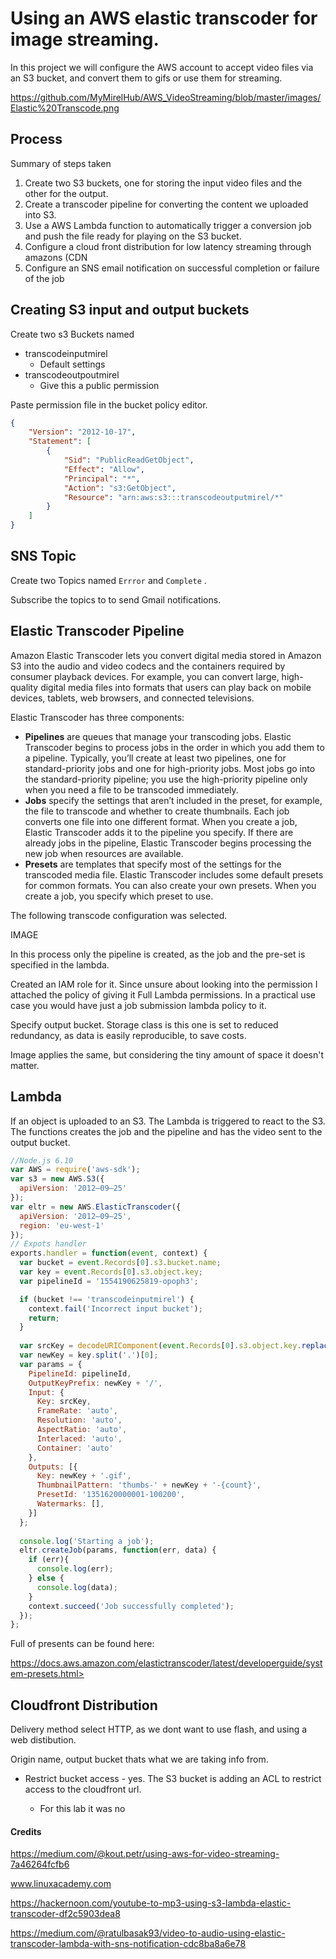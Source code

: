 #  Using an AWS elastic transcoder for image streaming. 

In this project we will configure the AWS account to accept video files via an S3 bucket, and convert them to gifs or use them for streaming. 

https://github.com/MyMirelHub/AWS_VideoStreaming/blob/master/images/Elastic%20Transcode.png


## Process 

Summary of steps taken 

1. Create two S3 buckets, one for storing the input video files and the other for the output. 
2. Create a transcoder pipeline for converting the content we uploaded into S3.
3. Use a AWS Lambda function to automatically trigger a conversion job and push the file ready for playing on the S3 bucket.
4. Configure a cloud front distribution for low latency streaming through amazons (CDN
5. Configure an SNS email notification on successful completion or failure of the job

## Creating S3 input and output buckets

 Create two s3 Buckets named

- transcodeinputmirel
  - Default settings
- transcodeoutpoutmirel 
  - Give this a public permission

Paste permission file in the bucket policy editor. 

```json
{
    "Version": "2012-10-17",
    "Statement": [
        {
            "Sid": "PublicReadGetObject",
            "Effect": "Allow",
            "Principal": "*",
            "Action": "s3:GetObject",
            "Resource": "arn:aws:s3:::transcodeoutputmirel/*"
        }
    ]
}
```



## SNS Topic 

Create two Topics named ```Errror``` and ```Complete``` . 

Subscribe the topics to to send Gmail notifications. 



## Elastic Transcoder Pipeline

Amazon Elastic Transcoder lets you convert digital media stored in Amazon S3 into the audio and video codecs and the containers required by consumer playback devices. For example, you can convert large, high-quality digital media files into formats that users can play back on mobile devices, tablets, web browsers, and connected televisions.

Elastic Transcoder has three components:

- **Pipelines** are queues that manage your transcoding jobs. Elastic Transcoder begins to process jobs in the order in which you add them to a pipeline. Typically, you’ll create at least two pipelines, one for standard-priority jobs and one for high-priority jobs. Most jobs go into the standard-priority pipeline; you use the high-priority pipeline only when you need a file to be transcoded immediately.
- **Jobs** specify the settings that aren’t included in the preset, for example, the file to transcode and whether to create thumbnails. Each job converts one file into one different format. When you create a job, Elastic Transcoder adds it to the pipeline you specify. If there are already jobs in the pipeline, Elastic Transcoder begins processing the new job when resources are available.
- **Presets** are templates that specify most of the settings for the transcoded media file. Elastic Transcoder includes some default presets for common formats. You can also create your own presets. When you create a job, you specify which preset to use.



The following transcode configuration was selected. 

IMAGE

In this process only the pipeline is created, as the job and the pre-set is specified in the lambda. 

Created an IAM role for it. Since unsure about looking into the permission I attached the policy of giving it Full Lambda permissions. In a practical use case you would have just a job submission lambda policy to it. 

Specify output bucket. Storage class is this one is set to reduced redundancy, as data is easily reproducible, to save costs. 

 Image applies the same, but considering the tiny amount of space it doesn't matter. 



## Lambda 

If an object is uploaded to an S3. The Lambda is triggered to react to the S3. The functions creates the job and the pipeline and has the video sent to the output bucket. 

```js
//Node.js 6.10 
var AWS = require('aws-sdk');
var s3 = new AWS.S3({
  apiVersion: '2012–09–25'
});
var eltr = new AWS.ElasticTranscoder({
  apiVersion: '2012–09–25',
  region: 'eu-west-1'
});
// Expots handler 
exports.handler = function(event, context) {
  var bucket = event.Records[0].s3.bucket.name;
  var key = event.Records[0].s3.object.key;
  var pipelineId = '1554190625819-opoph3';

  if (bucket !== 'transcodeinputmirel') {
    context.fail('Incorrect input bucket');
    return;
  }
  
  var srcKey = decodeURIComponent(event.Records[0].s3.object.key.replace(/\+/g, " ")); // the object may have spaces  
  var newKey = key.split('.')[0];
  var params = {
    PipelineId: pipelineId,
    OutputKeyPrefix: newKey + '/',
    Input: {
      Key: srcKey,
      FrameRate: 'auto',
      Resolution: 'auto',
      AspectRatio: 'auto',
      Interlaced: 'auto',
      Container: 'auto'
    },
    Outputs: [{
      Key: newKey + '.gif',
      ThumbnailPattern: 'thumbs-' + newKey + '-{count}',
      PresetId: '1351620000001-100200',
      Watermarks: [],
    }]
  };
 
  console.log('Starting a job');
  eltr.createJob(params, function(err, data) {
    if (err){
      console.log(err);
    } else {
      console.log(data);
    }
    context.succeed('Job successfully completed');
  });
};
```

Full of presents can be found here: 

https://docs.aws.amazon.com/elastictranscoder/latest/developerguide/system-presets.html>

## Cloudfront Distribution 

Delivery method select HTTP, as we dont want to use flash, and using a web distibution. 

Origin name, output bucket thats what we are taking info from. 

- Restrict bucket access - yes.  The S3 bucket is adding an ACL to restrict access to the cloudfront url. 

  - For this lab it was no

  

#### Credits

<https://medium.com/@kout.petr/using-aws-for-video-streaming-7a46264fcfb6>

www.linuxacademy.com

<https://hackernoon.com/youtube-to-mp3-using-s3-lambda-elastic-transcoder-df2c5903dea8>

<https://medium.com/@ratulbasak93/video-to-audio-using-elastic-transcoder-lambda-with-sns-notification-cdc8ba8a6e78>

 

